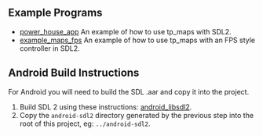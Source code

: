 ## Example Programs
* [power_house_app](https://github.com/tdp-libs/power_house_app) An example of how to use 
tp_maps with SDL2.
* [example_maps_fps](https://github.com/tdp-libs/example_maps_fps) An example of how to use tp_maps 
with an FPS style controller in SDL2. 

## Android Build Instructions
For Android you will need to build the SDL .aar and copy it into the project.
1. Build SDL 2 using these instructions: [android_libsdl2](https://github.com/tompaynter03/android_libsdl2).
2. Copy the ```android-sdl2``` directory generated by the previous step into the root of this 
project, eg: ```../android-sdl2```.